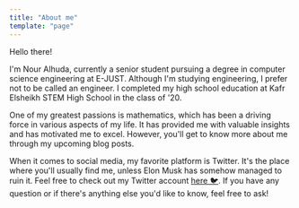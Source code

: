 ```yaml
---
title: "About me"
template: "page"
---
```


Hello there!

I'm Nour Alhuda, currently a senior student pursuing a degree in computer science engineering at E-JUST. Although I'm studying engineering, I prefer not to be called an engineer. I completed my high school education at Kafr Elsheikh STEM High School in the class of '20.

One of my greatest passions is mathematics, which has been a driving force in various aspects of my life. It has provided me with valuable insights and has motivated me to excel. However, you'll get to know more about me through my upcoming blog posts.

When it comes to social media, my favorite platform is Twitter. It's the place where you'll usually find me, unless Elon Musk has somehow managed to ruin it. Feel free to check out my Twitter account [here 🐦](https://twitter.com/NourAbosen).
If you have any question or if there's anything else you'd like to know, feel free to ask!
